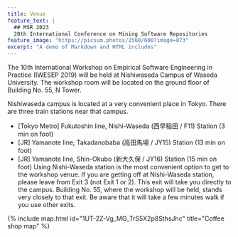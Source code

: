 ```yaml
---
title: Venue
feature_text: |
  ## MSR 2023
  20th International Conference on Mining Software Repositories
feature_image: "https://picsum.photos/2560/600?image=873"
excerpt: "A demo of Markdown and HTML includes"
---
```

The 10th International Workshop on Empirical Software Engineering in Practice (IWESEP 2019) will be held at Nishiwaseda Campus of Waseda University. The workshop room will be located on the ground floor of Building No. 55, N Tower.

Nishiwaseda campus is located at a very convenient place in Tokyo. There are three train stations near that campus.

* [Tokyo Metro] Fukutoshin line, Nishi-Waseda (西早稲田 / F11) Station (3 min on foot)
* [JR] Yamanote line, Takadanobaba (高田馬場 / JY15) Station (13 min on foot)
* [JR] Yamanote line, Shin-Okubo (新大久保 / JY16) Station (15 min on foot)
Using Nishi-Waseda station is the most convenient option to get to the workshop venue. If you are getting off at Nishi-Waseda station, please leave from Exit 3 (not Exit 1 or 2). This exit will take you directly to the campus. Building No. 55, where the workshop will be held, stands very closely to that exit. Be aware that it will take a few minutes walk if you use other exits.

{% include map.html id="1UT-2Z-Vg_MG_TrS5X2p8SthsJhc" title="Coffee shop map" %}